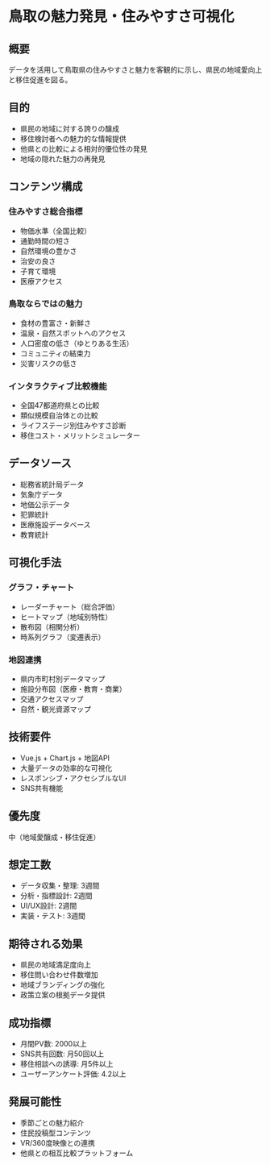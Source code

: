 # 鳥取の魅力発見・住みやすさ可視化

## 概要
データを活用して鳥取県の住みやすさと魅力を客観的に示し、県民の地域愛向上と移住促進を図る。

## 目的
- 県民の地域に対する誇りの醸成
- 移住検討者への魅力的な情報提供
- 他県との比較による相対的優位性の発見
- 地域の隠れた魅力の再発見

## コンテンツ構成
### 住みやすさ総合指標
- 物価水準（全国比較）
- 通勤時間の短さ
- 自然環境の豊かさ
- 治安の良さ
- 子育て環境
- 医療アクセス

### 鳥取ならではの魅力
- 食材の豊富さ・新鮮さ
- 温泉・自然スポットへのアクセス
- 人口密度の低さ（ゆとりある生活）
- コミュニティの結束力
- 災害リスクの低さ

### インタラクティブ比較機能
- 全国47都道府県との比較
- 類似規模自治体との比較
- ライフステージ別住みやすさ診断
- 移住コスト・メリットシミュレーター

## データソース
- 総務省統計局データ
- 気象庁データ
- 地価公示データ
- 犯罪統計
- 医療施設データベース
- 教育統計

## 可視化手法
### グラフ・チャート
- レーダーチャート（総合評価）
- ヒートマップ（地域別特性）
- 散布図（相関分析）
- 時系列グラフ（変遷表示）

### 地図連携
- 県内市町村別データマップ
- 施設分布図（医療・教育・商業）
- 交通アクセスマップ
- 自然・観光資源マップ

## 技術要件
- Vue.js + Chart.js + 地図API
- 大量データの効率的な可視化
- レスポンシブ・アクセシブルなUI
- SNS共有機能

## 優先度
中（地域愛醸成・移住促進）

## 想定工数
- データ収集・整理: 3週間
- 分析・指標設計: 2週間
- UI/UX設計: 2週間
- 実装・テスト: 3週間

## 期待される効果
- 県民の地域満足度向上
- 移住問い合わせ件数増加
- 地域ブランディングの強化
- 政策立案の根拠データ提供

## 成功指標
- 月間PV数: 2000以上
- SNS共有回数: 月50回以上
- 移住相談への誘導: 月5件以上
- ユーザーアンケート評価: 4.2以上

## 発展可能性
- 季節ごとの魅力紹介
- 住民投稿型コンテンツ
- VR/360度映像との連携
- 他県との相互比較プラットフォーム